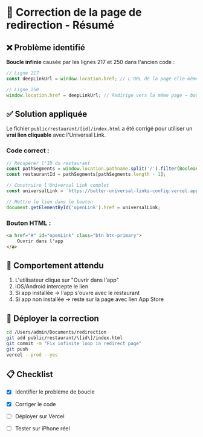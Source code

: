 # 🔧 Correction de la page de redirection - Résumé

## ❌ Problème identifié

**Boucle infinie** causée par les lignes 217 et 250 dans l'ancien code :

```javascript
// Ligne 217
const deepLinkUrl = window.location.href; // L'URL de la page elle-même !

// Ligne 250
window.location.href = deepLinkUrl; // Redirige vers la même page → boucle !
```

## ✅ Solution appliquée

Le fichier `public/restaurant/[id]/index.html` a été corrigé pour utiliser un **vrai lien cliquable** avec l'Universal Link.

### Code correct :

```javascript
// Récupérer l'ID du restaurant
const pathSegments = window.location.pathname.split('/').filter(Boolean);
const restaurantId = pathSegments[pathSegments.length - 1];

// Construire l'Universal Link complet
const universalLink = `https://butter-universal-links-config.vercel.app/restaurant/${restaurantId}`;

// Mettre le lien dans le bouton
document.getElementById('openLink').href = universalLink;
```

### Bouton HTML :

```html
<a href="#" id="openLink" class="btn btn-primary">
    Ouvrir dans l'app
</a>
```

## 🎯 Comportement attendu

1. L'utilisateur clique sur "Ouvrir dans l'app"
2. iOS/Android intercepte le lien
3. Si app installée → l'app s'ouvre avec le restaurant
4. Si app non installée → reste sur la page avec lien App Store

## 🚀 Déployer la correction

```bash
cd /Users/admin/Documents/redirection
git add public/restaurant/\[id\]/index.html
git commit -m "Fix infinite loop in redirect page"
git push
vercel --prod --yes
```

## 📋 Checklist

- [x] Identifier le problème de boucle
- [x] Corriger le code
- [ ] Déployer sur Vercel
- [ ] Tester sur iPhone réel

